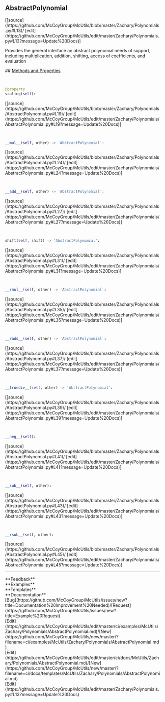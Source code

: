 ## <a id="McUtils.Zachary.Polynomials.AbstractPolynomial">AbstractPolynomial</a> 

<div class="docs-source-link" markdown="1">
[[source](https://github.com/McCoyGroup/McUtils/blob/master/Zachary/Polynomials.py#L13)/
[edit](https://github.com/McCoyGroup/McUtils/edit/master/Zachary/Polynomials.py#L13?message=Update%20Docs)]
</div>

Provides the general interface an abstract polynomial needs ot support, including
multiplication, addition, shifting, access of coefficients, and evaluation







<div class="collapsible-section">
 <div class="collapsible-section collapsible-section-header" markdown="1">
## <a class="collapse-link" data-toggle="collapse" href="#methods" markdown="1"> Methods and Properties</a> <a class="float-right" data-toggle="collapse" href="#methods"><i class="fa fa-chevron-down"></i></a>
 </div>
 <div class="collapsible-section collapsible-section-body collapse show" id="methods" markdown="1">
 
<a id="McUtils.Zachary.Polynomials.AbstractPolynomial.scaling" class="docs-object-method">&nbsp;</a> 
```python
@property
scaling(self): 
```
<div class="docs-source-link" markdown="1">
[[source](https://github.com/McCoyGroup/McUtils/blob/master/Zachary/Polynomials/AbstractPolynomial.py#L19)/
[edit](https://github.com/McCoyGroup/McUtils/edit/master/Zachary/Polynomials/AbstractPolynomial.py#L19?message=Update%20Docs)]
</div>


<a id="McUtils.Zachary.Polynomials.AbstractPolynomial.__mul__" class="docs-object-method">&nbsp;</a> 
```python
__mul__(self, other) -> 'AbstractPolynomial': 
```
<div class="docs-source-link" markdown="1">
[[source](https://github.com/McCoyGroup/McUtils/blob/master/Zachary/Polynomials/AbstractPolynomial.py#L24)/
[edit](https://github.com/McCoyGroup/McUtils/edit/master/Zachary/Polynomials/AbstractPolynomial.py#L24?message=Update%20Docs)]
</div>


<a id="McUtils.Zachary.Polynomials.AbstractPolynomial.__add__" class="docs-object-method">&nbsp;</a> 
```python
__add__(self, other) -> 'AbstractPolynomial': 
```
<div class="docs-source-link" markdown="1">
[[source](https://github.com/McCoyGroup/McUtils/blob/master/Zachary/Polynomials/AbstractPolynomial.py#L27)/
[edit](https://github.com/McCoyGroup/McUtils/edit/master/Zachary/Polynomials/AbstractPolynomial.py#L27?message=Update%20Docs)]
</div>


<a id="McUtils.Zachary.Polynomials.AbstractPolynomial.shift" class="docs-object-method">&nbsp;</a> 
```python
shift(self, shift) -> 'AbstractPolynomial': 
```
<div class="docs-source-link" markdown="1">
[[source](https://github.com/McCoyGroup/McUtils/blob/master/Zachary/Polynomials/AbstractPolynomial.py#L31)/
[edit](https://github.com/McCoyGroup/McUtils/edit/master/Zachary/Polynomials/AbstractPolynomial.py#L31?message=Update%20Docs)]
</div>


<a id="McUtils.Zachary.Polynomials.AbstractPolynomial.__rmul__" class="docs-object-method">&nbsp;</a> 
```python
__rmul__(self, other) -> 'AbstractPolynomial': 
```
<div class="docs-source-link" markdown="1">
[[source](https://github.com/McCoyGroup/McUtils/blob/master/Zachary/Polynomials/AbstractPolynomial.py#L35)/
[edit](https://github.com/McCoyGroup/McUtils/edit/master/Zachary/Polynomials/AbstractPolynomial.py#L35?message=Update%20Docs)]
</div>


<a id="McUtils.Zachary.Polynomials.AbstractPolynomial.__radd__" class="docs-object-method">&nbsp;</a> 
```python
__radd__(self, other) -> 'AbstractPolynomial': 
```
<div class="docs-source-link" markdown="1">
[[source](https://github.com/McCoyGroup/McUtils/blob/master/Zachary/Polynomials/AbstractPolynomial.py#L37)/
[edit](https://github.com/McCoyGroup/McUtils/edit/master/Zachary/Polynomials/AbstractPolynomial.py#L37?message=Update%20Docs)]
</div>


<a id="McUtils.Zachary.Polynomials.AbstractPolynomial.__truediv__" class="docs-object-method">&nbsp;</a> 
```python
__truediv__(self, other) -> 'AbstractPolynomial': 
```
<div class="docs-source-link" markdown="1">
[[source](https://github.com/McCoyGroup/McUtils/blob/master/Zachary/Polynomials/AbstractPolynomial.py#L39)/
[edit](https://github.com/McCoyGroup/McUtils/edit/master/Zachary/Polynomials/AbstractPolynomial.py#L39?message=Update%20Docs)]
</div>


<a id="McUtils.Zachary.Polynomials.AbstractPolynomial.__neg__" class="docs-object-method">&nbsp;</a> 
```python
__neg__(self): 
```
<div class="docs-source-link" markdown="1">
[[source](https://github.com/McCoyGroup/McUtils/blob/master/Zachary/Polynomials/AbstractPolynomial.py#L41)/
[edit](https://github.com/McCoyGroup/McUtils/edit/master/Zachary/Polynomials/AbstractPolynomial.py#L41?message=Update%20Docs)]
</div>


<a id="McUtils.Zachary.Polynomials.AbstractPolynomial.__sub__" class="docs-object-method">&nbsp;</a> 
```python
__sub__(self, other): 
```
<div class="docs-source-link" markdown="1">
[[source](https://github.com/McCoyGroup/McUtils/blob/master/Zachary/Polynomials/AbstractPolynomial.py#L43)/
[edit](https://github.com/McCoyGroup/McUtils/edit/master/Zachary/Polynomials/AbstractPolynomial.py#L43?message=Update%20Docs)]
</div>


<a id="McUtils.Zachary.Polynomials.AbstractPolynomial.__rsub__" class="docs-object-method">&nbsp;</a> 
```python
__rsub__(self, other): 
```
<div class="docs-source-link" markdown="1">
[[source](https://github.com/McCoyGroup/McUtils/blob/master/Zachary/Polynomials/AbstractPolynomial.py#L45)/
[edit](https://github.com/McCoyGroup/McUtils/edit/master/Zachary/Polynomials/AbstractPolynomial.py#L45?message=Update%20Docs)]
</div>
 </div>
</div>












---


<div markdown="1" class="text-secondary">
<div class="container">
  <div class="row">
   <div class="col" markdown="1">
**Feedback**   
</div>
   <div class="col" markdown="1">
**Examples**   
</div>
   <div class="col" markdown="1">
**Templates**   
</div>
   <div class="col" markdown="1">
**Documentation**   
</div>
   <div class="col" markdown="1">
   
</div>
   <div class="col" markdown="1">
   
</div>
   <div class="col" markdown="1">
   
</div>
</div>
  <div class="row">
   <div class="col" markdown="1">
[Bug](https://github.com/McCoyGroup/McUtils/issues/new?title=Documentation%20Improvement%20Needed)/[Request](https://github.com/McCoyGroup/McUtils/issues/new?title=Example%20Request)   
</div>
   <div class="col" markdown="1">
[Edit](https://github.com/McCoyGroup/McUtils/edit/master/ci/examples/McUtils/Zachary/Polynomials/AbstractPolynomial.md)/[New](https://github.com/McCoyGroup/McUtils/new/master/?filename=ci/examples/McUtils/Zachary/Polynomials/AbstractPolynomial.md)   
</div>
   <div class="col" markdown="1">
[Edit](https://github.com/McCoyGroup/McUtils/edit/master/ci/docs/McUtils/Zachary/Polynomials/AbstractPolynomial.md)/[New](https://github.com/McCoyGroup/McUtils/new/master/?filename=ci/docs/templates/McUtils/Zachary/Polynomials/AbstractPolynomial.md)   
</div>
   <div class="col" markdown="1">
[Edit](https://github.com/McCoyGroup/McUtils/edit/master/Zachary/Polynomials.py#L13?message=Update%20Docs)   
</div>
   <div class="col" markdown="1">
   
</div>
   <div class="col" markdown="1">
   
</div>
   <div class="col" markdown="1">
   
</div>
</div>
</div>
</div>